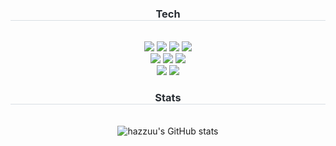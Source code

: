 <div align="center">
    <h3 style="border-bottom: 1px solid #d8dee4; color: #282d33;"> Tech </h3> <br> 
    <div style="margin: 0 auto; text-align: center;" align="center"> 
        <img src="https://img.shields.io/badge/React-61DAFB?style=for-the-badge&logo=React&logoColor=white">
        <img src="https://img.shields.io/badge/Redux-764ABC?style=for-the-badge&logo=Redux&logoColor=white">
        <img src="https://img.shields.io/badge/Javascript-F7DF1E?style=for-the-badge&logo=Javascript&logoColor=white">
        <img src="https://img.shields.io/badge/TypeScript-3178C6?style=for-the-badge&logo=TypeScript&logoColor=white">
        <br/>
        <img src="https://img.shields.io/badge/Node.js-339933?style=for-the-badge&logo=Node.js&logoColor=white">
        <img src="https://img.shields.io/badge/MySQL-4479A1?style=for-the-badge&logo=MySQL&logoColor=white">
        <img src="https://img.shields.io/badge/Express-000000?style=for-the-badge&logo=Express&logoColor=white">
        <br/>
        <img src="https://img.shields.io/badge/Tailwind CSS-06B6D4?style=for-the-badge&logo=Tailwind CSS&logoColor=white">
        <img src="https://img.shields.io/badge/StyledComponents-DB7093?style=for-the-badge&logo=StyledComponents&logoColor=white">
        <br/>
    </div>
</div>

<div align="center">  
    <h3 style="border-bottom: 1px solid #d8dee4; color: #282d33;"> Stats </h3> <br> 
    <div align="center">
        <img src="https://github-readme-stats.vercel.app/api?username=hazzuu123&bg_color=60,7f7fd5,91eae4&title_color=f5f5f5&text_color=f5f5f5" alt="hazzuu's GitHub stats">
    </div> 
</div>
